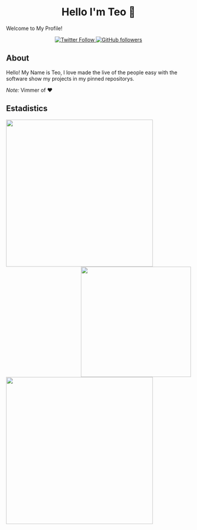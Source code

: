 <h1 align= "center" >Hello I'm Teo 👋</h1>

Welcome to My Profile!

<p align="center" width="100%">
  <a href="https://twitter.com/TDev1611">
  <img src="https://img.shields.io/twitter/follow/TDev1611?style=flat-square&label=Twitter%20Followers" alt="Twitter Follow"/>
  </a>
  <a href="https://github.com/TeoDev1611">
  <img src="https://img.shields.io/github/followers/TeoDevM?style=flat-square&label=Github%20Followers" alt="GitHub followers"/>
   </a>
</p>

## About

Hello! My Name is Teo, I love made the live of the people easy with the software show my projects in my pinned repositorys.

*Note:* Vimmer of :heart:

## Estadistics

<img align="left" src="https://github-readme-stats.vercel.app/api?username=TeoDev1611&show_icons=true&theme=react" width="400">
<img align='right' src='https://media2.giphy.com/media/du3J3cXyzhj75IOgvA/giphy.gif?cid=ecf05e47ichza9nqhk1cnxnb95bldd44avqfifua6lg1lt4d&rid=giphy.gif' width="300">

<img align="center" src="https://github-readme-stats.vercel.app/api/top-langs/?username=TeoDev1611&layout=compact&theme=react&langs_count=4" width="400"/>


